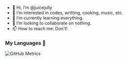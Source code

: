 - 👋 Hi, I’m @juicejully
- 👀 I’m interested in codes, writting, cooking, music, etc.
- 🌱 I’m currently learning everything.
- 💞️ I’m looking to collaborate on nothing.
- 📫 How to reach me: Don't!

### My Languages 🍕
![GitHub Metrics](https://github.com/juicejully/juicejully/blob/main/github-metrics.svg)

